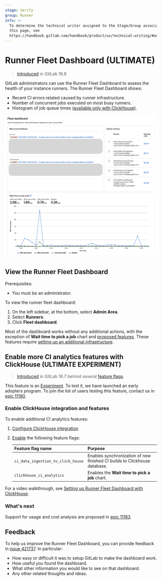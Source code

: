 ```yaml
---
stage: Verify
group: Runner
info: >-
  To determine the technical writer assigned to the Stage/Group associated with
  this page, see
  https://handbook.gitlab.com/handbook/product/ux/technical-writing/#assignments
---
```

# Runner Fleet Dashboard **(ULTIMATE)**

> [Introduced](https://gitlab.com/gitlab-org/gitlab/-/issues/424495) in GitLab 16.6

GitLab administrators can use the Runner Fleet Dashboard to assess the health of your instance runners.
The Runner Fleet Dashboard shows:

- Recent CI errors related caused by runner infrastructure.
- Number of concurrent jobs executed on most busy runners.
- Histogram of job queue times [(available only with ClickHouse)](#enable-more-ci-analytics-features-with-clickhouse).

![Runner Fleet Dashboard](img/runner_fleet_dashboard.png)

## View the Runner Fleet Dashboard

Prerequisites:

- You must be an administrator.

To view the runner fleet dashboard:

1. On the left sidebar, at the bottom, select **Admin Area**.
1. Select **Runners**.
1. Click **Fleet dashboard**.

Most of the dashboard works without any additional actions, with the
exception of **Wait time to pick a job** chart and [proposed features](#whats-next).
These features require [setting up an additional infrastructure](#enable-more-ci-analytics-features-with-clickhouse).

## Enable more CI analytics features with ClickHouse **(ULTIMATE EXPERIMENT)**

> [Introduced](https://gitlab.com/groups/gitlab-org/-/epics/11180) in GitLab 16.7 behind several [feature flags](#enable-clickhouse-integration-and-features).

This feature is an [Experiment](../../policy/experiment-beta-support.md).
To test it, we have launched an early adopters program.
To join the list of users testing this feature, contact us in
[epic 11180](https://gitlab.com/groups/gitlab-org/-/epics/11180).

### Enable ClickHouse integration and features

To enable additional CI analytics features:

1. [Configure ClickHouse integration](../../integration/clickhouse.md)
1. [Enable](../../administration/feature_flags.md#how-to-enable-and-disable-features-behind-flags) the following feature flags:

   | Feature flag name                  | Purpose                                                                   |
   |------------------------------------|---------------------------------------------------------------------------|
   | `ci_data_ingestion_to_click_house` | Enables synchronization of new finished CI builds to Clickhouse database. |
   | `clickhouse_ci_analytics`          | Enables the **Wait time to pick a job** chart.                            |

<i class="fa fa-youtube-play youtube" aria-hidden="true"></i>
For a video walkthrough, see [Setting up Runner Fleet Dashboard with ClickHouse](https://www.youtube.com/watch?v=YpGV95Ctbpk).

### What's next

Support for usage and cost analysis are proposed in
[epic 11183](https://gitlab.com/groups/gitlab-org/-/epics/11183).

## Feedback

To help us improve the Runner Fleet Dashboard, you can provide feedback in
[issue 421737](https://gitlab.com/gitlab-org/gitlab/-/issues/421737).
In particular:

- How easy or difficult it was to setup GitLab to make the dashboard work.
- How useful you found the dashboard.
- What other information you would like to see on that dashboard.
- Any other related thoughts and ideas.
